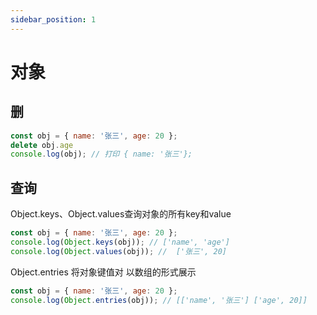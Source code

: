 ```yaml
---
sidebar_position: 1
---
```


# 对象

## 删

```jsx
const obj = { name: '张三', age: 20 };
delete obj.age
console.log(obj); // 打印 { name: '张三'};
```

## 查询

Object.keys、Object.values查询对象的所有key和value

```jsx
const obj = { name: '张三', age: 20 };
console.log(Object.keys(obj)); // ['name', 'age']
console.log(Object.values(obj)); //  ['张三', 20]
```

Object.entries 将对象键值对 以数组的形式展示

```jsx
const obj = { name: '张三', age: 20 };
console.log(Object.entries(obj)); // [['name', '张三'] ['age', 20]]
```